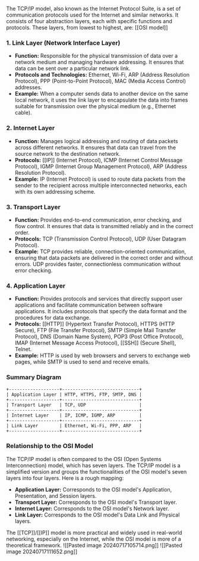 The TCP/IP model, also known as the Internet Protocol Suite, is a set of communication protocols used for the Internet and similar networks. It consists of four abstraction layers, each with specific functions and protocols. These layers, from lowest to highest, are:
[[OSI model]]

### 1. Link Layer (Network Interface Layer)
- **Function:** Responsible for the physical transmission of data over a network medium and managing hardware addressing. It ensures that data can be sent over a particular network link.
- **Protocols and Technologies:** Ethernet, Wi-Fi, ARP (Address Resolution Protocol), PPP (Point-to-Point Protocol), MAC (Media Access Control) addresses.
- **Example:** When a computer sends data to another device on the same local network, it uses the link layer to encapsulate the data into frames suitable for transmission over the physical medium (e.g., Ethernet cable).

### 2. Internet Layer
- **Function:** Manages logical addressing and routing of data packets across different networks. It ensures that data can travel from the source network to the destination network.
- **Protocols:** [[IP]] (Internet Protocol), ICMP (Internet Control Message Protocol), IGMP (Internet Group Management Protocol), ARP (Address Resolution Protocol).
- **Example:** IP (Internet Protocol) is used to route data packets from the sender to the recipient across multiple interconnected networks, each with its own addressing scheme.

### 3. Transport Layer
- **Function:** Provides end-to-end communication, error checking, and flow control. It ensures that data is transmitted reliably and in the correct order.
- **Protocols:** TCP (Transmission Control Protocol), UDP (User Datagram Protocol).
- **Example:** TCP provides reliable, connection-oriented communication, ensuring that data packets are delivered in the correct order and without errors. UDP provides faster, connectionless communication without error checking.

### 4. Application Layer
- **Function:** Provides protocols and services that directly support user applications and facilitate communication between software applications. It includes protocols that specify the data format and the procedures for data exchange.
- **Protocols:** [[HTTP]] (Hypertext Transfer Protocol), HTTPS (HTTP Secure), FTP (File Transfer Protocol), SMTP (Simple Mail Transfer Protocol), DNS (Domain Name System), POP3 (Post Office Protocol), IMAP (Internet Message Access Protocol), [[SSH]] (Secure Shell), Telnet.
- **Example:** HTTP is used by web browsers and servers to exchange web pages, while SMTP is used to send and receive emails.

### Summary Diagram

```
+-------------------+-----------------------------+
| Application Layer | HTTP, HTTPS, FTP, SMTP, DNS |
+-------------------+-----------------------------+
| Transport Layer   | TCP, UDP                    |
+-------------------+-----------------------------+
| Internet Layer    | IP, ICMP, IGMP, ARP         |
+-------------------+-----------------------------+
| Link Layer        | Ethernet, Wi-Fi, PPP, ARP   |
+-------------------+-----------------------------+
```

### Relationship to the OSI Model
The TCP/IP model is often compared to the OSI (Open Systems Interconnection) model, which has seven layers. The TCP/IP model is a simplified version and groups the functionalities of the OSI model's seven layers into four layers. Here is a rough mapping:

- **Application Layer:** Corresponds to the OSI model's Application, Presentation, and Session layers.
- **Transport Layer:** Corresponds to the OSI model's Transport layer.
- **Internet Layer:** Corresponds to the OSI model's Network layer.
- **Link Layer:** Corresponds to the OSI model's Data Link and Physical layers.

The [[TCP]]/[[IP]] model is more practical and widely used in real-world networking, especially on the Internet, while the OSI model is more of a theoretical framework.
![[Pasted image 20240717105714.png]]
![[Pasted image 20240717111652.png]]